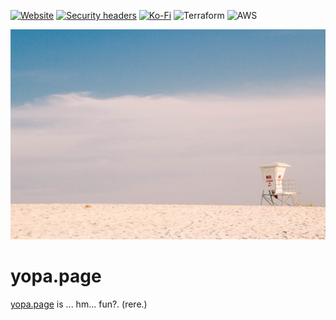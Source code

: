 [![Website][website-shield]][website-url]
[![Security headers][security-headers-shield]][security-headers-url]
[![Ko-Fi][kofi-shield]][kofi-url]
![Terraform][terraform-shield]
![AWS][aws-shield]

![yopa.page banner][banner]

# yopa.page

[yopa.page][website-url] is ... hm... fun?. (rere.)

<!-- MARKDOWN LINKS & IMAGES -->

[website-shield]: https://img.shields.io/website?style=for-the-badge&url=https%3A%2F%2Fyopa.page
[website-url]: https://yopa.page
[security-headers-shield]: https://img.shields.io/security-headers?style=for-the-badge&url=https%3A%2F%2Fyopa.page
[security-headers-url]: https://securityheaders.com/?q=yopa.page&followRedirects=on
[kofi-shield]: https://img.shields.io/badge/Ko--fi-F16061?style=for-the-badge&logo=ko-fi&logoColor=white
[kofi-url]: https://ko-fi.com/M4M37J0TV
[terraform-shield]: https://img.shields.io/badge/terraform-%235835CC.svg?style=for-the-badge&logo=terraform&logoColor=white
[aws-shield]: https://img.shields.io/badge/AWS-%23FF9900.svg?style=for-the-badge&logo=amazon-aws&logoColor=white
[banner]: static/images/hZL49G.png
